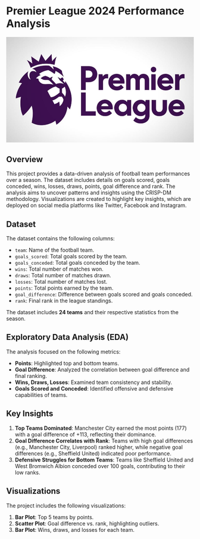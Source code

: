 # Premier League 2024 Performance Analysis

![image](logo.jpg)


## Overview
This project provides a data-driven analysis of football team performances over a season. The dataset includes details on goals scored, goals conceded, wins, losses, draws, points, goal difference and rank. The analysis aims to uncover patterns and insights using the CRISP-DM methodology. Visualizations are created to highlight key insights, which are deployed on social media platforms like Twitter, Facebook and Instagram.

## Dataset
The dataset contains the following columns:
- `team`: Name of the football team.
- `goals_scored`: Total goals scored by the team.
- `goals_conceded`: Total goals conceded by the team.
- `wins`: Total number of matches won.
- `draws`: Total number of matches drawn.
- `losses`: Total number of matches lost.
- `points`: Total points earned by the team.
- `goal_difference`: Difference between goals scored and goals conceded.
- `rank`: Final rank in the league standings.

The dataset includes **24 teams** and their respective statistics from the season.

## Exploratory Data Analysis (EDA)
The analysis focused on the following metrics:
- **Points**: Highlighted top and bottom teams.
- **Goal Difference**: Analyzed the correlation between goal difference and final ranking.
- **Wins, Draws, Losses**: Examined team consistency and stability.
- **Goals Scored and Conceded**: Identified offensive and defensive capabilities of teams.

## Key Insights
1. **Top Teams Dominated**: Manchester City earned the most points (177) with a goal difference of +113, reflecting their dominance.
2. **Goal Difference Correlates with Rank**: Teams with high goal differences (e.g., Manchester City, Liverpool) ranked higher, while negative goal differences (e.g., Sheffield United) indicated poor performance.
3. **Defensive Struggles for Bottom Teams**: Teams like Sheffield United and West Bromwich Albion conceded over 100 goals, contributing to their low ranks.

## Visualizations
The project includes the following visualizations:
1. **Bar Plot**: Top 5 teams by points.
2. **Scatter Plot**: Goal difference vs. rank, highlighting outliers.
3. **Bar Plot**: Wins, draws, and losses for each team.

